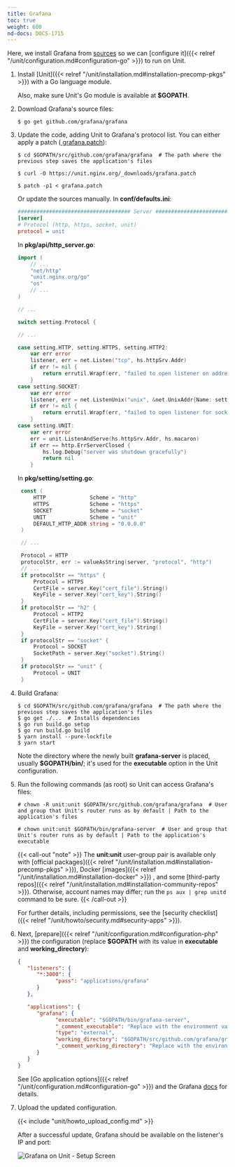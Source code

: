 ```yaml
---
title: Grafana
toc: true
weight: 600
nd-docs: DOCS-1715
---
```


Here, we install Grafana from [sources](https://github.com/grafana/grafana/blob/main/contribute/developer-guide.md)
so we can
[configure it]({{< relref "/unit/configuration.md#configuration-go" >}})
to run on Unit.

1. Install [Unit]({{< relref "/unit/installation.md#installation-precomp-pkgs" >}}) with a Go language module.

   Also, make sure Unit's Go module is available at **\$GOPATH**.

2. Download Grafana's source files:

   ```console
   $ go get github.com/grafana/grafana
   ```

3. Update the code, adding Unit to Grafana's protocol list. You can either
   apply a patch ([<i class="fa-solid fa-download" style="margin-right: 0.2;"></i> grafana.patch](/unit/downloads/grafana.patch)):

   ```console
   $ cd $GOPATH/src/github.com/grafana/grafana  # The path where the previous step saves the application's files
   ```

   ```console
   $ curl -O https://unit.nginx.org/_downloads/grafana.patch
   ```

   ```console
   $ patch -p1 < grafana.patch
   ```

   Or update the sources manually. In **conf/defaults.ini**:

   ```ini
   #################################### Server ##############################
   [server]
   # Protocol (http, https, socket, unit)
   protocol = unit
   ```

   In **pkg/api/http_server.go**:

   ```go
   import (
       // ...
       "net/http"
       "unit.nginx.org/go"
       "os"
       // ...
   )

   // ...

   switch setting.Protocol {

   // ...

   case setting.HTTP, setting.HTTPS, setting.HTTP2:
       var err error
       listener, err = net.Listen("tcp", hs.httpSrv.Addr)
       if err != nil {
           return errutil.Wrapf(err, "failed to open listener on address %s", hs.httpSrv.Addr)
       }
   case setting.SOCKET:
       var err error
       listener, err = net.ListenUnix("unix", &net.UnixAddr{Name: setting.SocketPath, Net: "unix"})
       if err != nil {
           return errutil.Wrapf(err, "failed to open listener for socket %s", setting.SocketPath)
       }
   case setting.UNIT:
       var err error
       err = unit.ListenAndServe(hs.httpSrv.Addr, hs.macaron)
       if err == http.ErrServerClosed {
           hs.log.Debug("server was shutdown gracefully")
           return nil
       }
   ```

   In **pkg/setting/setting.go**:

   ```go
    const (
        HTTP              Scheme = "http"
        HTTPS             Scheme = "https"
        SOCKET            Scheme = "socket"
        UNIT              Scheme = "unit"
        DEFAULT_HTTP_ADDR string = "0.0.0.0"
    )

    // ...

    Protocol = HTTP
    protocolStr, err := valueAsString(server, "protocol", "http")
    // ...
    if protocolStr == "https" {
        Protocol = HTTPS
        CertFile = server.Key("cert_file").String()
        KeyFile = server.Key("cert_key").String()
    }
    if protocolStr == "h2" {
        Protocol = HTTP2
        CertFile = server.Key("cert_file").String()
        KeyFile = server.Key("cert_key").String()
    }
    if protocolStr == "socket" {
        Protocol = SOCKET
        SocketPath = server.Key("socket").String()
    }
    if protocolStr == "unit" {
        Protocol = UNIT
    }
   ```

4. Build Grafana:

   ```console
   $ cd $GOPATH/src/github.com/grafana/grafana  # The path where the previous step saves the application's files
   $ go get ./...  # Installs dependencies
   $ go run build.go setup
   $ go run build.go build
   $ yarn install --pure-lockfile
   $ yarn start
   ```

   Note the directory where the newly built **grafana-server** is placed,
   usually **\$GOPATH/bin/**; it's used for the **executable** option in
   the Unit configuration.

5. Run the following commands (as root) so Unit can access Grafana's files:

   ```console
   # chown -R unit:unit $GOPATH/src/github.com/grafana/grafana  # User and group that Unit's router runs as by default | Path to the application's files
   ```

   ```console
   # chown unit:unit $GOPATH/bin/grafana-server  # User and group that Unit's router runs as by default | Path to the application's executable
   ```

   {{< call-out "note" >}}
   The **unit:unit** user-group pair is available only with
   [official packages]({{< relref "/unit/installation.md#installation-precomp-pkgs" >}}), Docker
   [images]({{< relref "/unit/installation.md#installation-docker" >}})
   , and some
   [third-party repos]({{< relref "/unit/installation.md#installation-community-repos" >}}).
   Otherwise, account names may differ; run the `ps aux | grep unitd` command to be sure.
   {{< /call-out >}}

   For further details, including permissions, see the
   [security checklist]({{< relref "/unit/howto/security.md#security-apps" >}}).

6. Next, [prepare]({{< relref "/unit/configuration.md#configuration-php" >}}) the configuration (replace
   **\$GOPATH** with its value in **executable** and
   **working_directory**):

   ```json
   {
      "listeners": {
         "*:3000": {
               "pass": "applications/grafana"
         }
      },

      "applications": {
         "grafana": {
               "executable": "$GOPATH/bin/grafana-server",
               "_comment_executable": "Replace with the environment variable's value | Path to the application's executable",
               "type": "external",
               "working_directory": "$GOPATH/src/github.com/grafana/grafana/",
               "_comment_working_directory": "Replace with the environment variable's value | Path to the application's files"
         }
      }
   }
   ```

   See
   [Go application options]({{< relref "/unit/configuration.md#configuration-go" >}})
   and the Grafana [docs](https://grafana.com/docs/grafana/latest/administration/configuration/#static_root_path)
   for details.

7. Upload the updated configuration.

   {{< include "unit/howto_upload_config.md" >}}

   After a successful update, Grafana should be available on the listener's IP
   and port:

   ![Grafana on Unit - Setup Screen](/unit/images/grafana.png)
